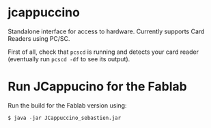 jcappuccino
===========

Standalone interface for access to hardware. Currently supports Card Readers using PC/SC.

First of all, check that `pcscd` is running and detects your card reader (eventually run `pcscd -df` to see its output).

Run JCappucino for the Fablab
=================================

Run the build for the Fablab version using:

    $ java -jar JCappuccino_sebastien.jar
